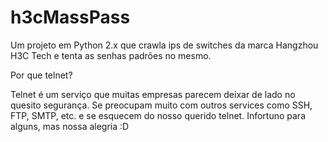 # h3cMassPass

Um projeto em Python 2.x que crawla ips de switches da marca Hangzhou H3C Tech e tenta as senhas padrões no mesmo.

Por que telnet?

Telnet é um serviço que muitas empresas parecem deixar de lado no quesito segurança. Se preocupam muito com outros services como SSH, FTP, SMTP, etc. e se esquecem do nosso querido telnet. Infortuno para alguns, mas nossa alegria :D
